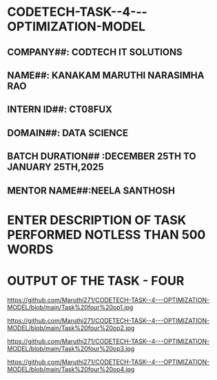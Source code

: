 # CODETECH-TASK--4---OPTIMIZATION-MODEL

## COMPANY##: CODTECH IT SOLUTIONS

## NAME##: KANAKAM MARUTHI NARASIMHA RAO

## INTERN ID##: CT08FUX

## DOMAIN##: DATA SCIENCE

## BATCH DURATION## :DECEMBER 25TH TO JANUARY 25TH,2025

## MENTOR NAME##:NEELA SANTHOSH

# ENTER DESCRIPTION OF TASK PERFORMED NOTLESS THAN 500 WORDS

# OUTPUT OF THE TASK - FOUR

https://github.com/Maruthi271/CODETECH-TASK--4---OPTIMIZATION-MODEL/blob/main/Task%20four%20op1.jpg

https://github.com/Maruthi271/CODETECH-TASK--4---OPTIMIZATION-MODEL/blob/main/Task%20four%20op2.jpg

https://github.com/Maruthi271/CODETECH-TASK--4---OPTIMIZATION-MODEL/blob/main/Task%20four%20op3.jpg

https://github.com/Maruthi271/CODETECH-TASK--4---OPTIMIZATION-MODEL/blob/main/Task%20four%20op4.jpg

